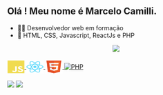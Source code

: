 ## Olá ! Meu nome é Marcelo Camilli.

- 👩‍💻 Desenvolvedor web em formação
- 🌱 HTML, CSS, Javascript, ReactJs e PHP

<div align="center">
  <a href="https://github.com/mcamilli">
  <img height="180em" src="https://github-readme-stats.vercel.app/api?username=mcamilli&show_icons=true&theme=dark&include_all_commits=true&count_private=true"/>
  
</div>
  
<div style="display: inline_block"><br>
  <img align="center" alt="Js" height="30" width="40" src="https://raw.githubusercontent.com/devicons/devicon/master/icons/javascript/javascript-plain.svg">
  <img align="center" alt="React" height="30" width="40" src="https://raw.githubusercontent.com/devicons/devicon/master/icons/react/react-original.svg">
  <img align="center" alt="HTML" height="30" width="40" src="https://raw.githubusercontent.com/devicons/devicon/master/icons/html5/html5-original.svg">
  <img align="center" alt="PHP" height="30" width="40" src="https://cdn.jsdelivr.net/gh/devicons/devicon/icons/php/php-original.svg" /> 
 </div>
   <br/>
 <div> 
  <a href="https://instagram.com/camillimarcelo" target="_blank"><img src="https://img.shields.io/badge/-Instagram-%23E4405F?style=for-the-badge&logo=instagram&logoColor=white" target="_blank"></a>
  <a href="https://www.linkedin.com/in/marcelo-polizel-camilli-690b92a9/" target="_blank"><img src="https://img.shields.io/badge/-LinkedIn-%230077B5?style=for-the-badge&logo=linkedin&logoColor=white" target="_blank"></a> 
</div>
